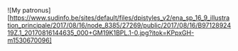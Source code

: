 ![My patronus][https://www.sudinfo.be/sites/default/files/dpistyles_v2/ena_sp_16_9_illustration_principale/2017/08/16/node_8385/27269/public/2017/08/16/B9712892419Z.1_20170816144635_000+GM19K1BPL.1-0.jpg?itok=KPpxGH-m1530670096]
